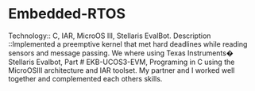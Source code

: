 Embedded-RTOS
=============
Technology:: C, IAR, MicroOS III, Stellaris EvalBot.
Description ::Implemented a preemptive kernel that met hard deadlines while reading sensors and message passing. We where using Texas Instruments� Stellaris Evalbot, Part # EKB-UCOS3-EVM, Programing in C using the MicroOSIII architecture and IAR toolset. My partner and I worked well together and complemented each others skills.
